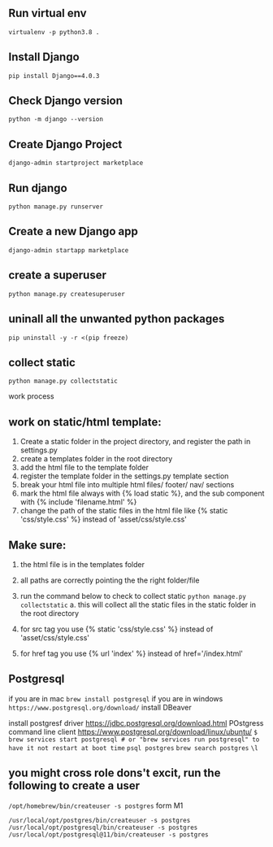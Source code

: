 ## Run virtual env
`virtualenv -p python3.8 .`
## Install Django
`pip install Django==4.0.3`
## Check Django version
 `python -m django --version`
## Create Django Project
 `django-admin startproject marketplace`
## Run django 
`python manage.py runserver`
## Create a new Django app
`django-admin startapp marketplace`
## create a superuser
`python manage.py createsuperuser` 
## uninall all the unwanted python packages 
`pip uninstall -y -r <(pip freeze)`
## collect static
`python manage.py collectstatic`






work process
## work on static/html template:
1. Create a static folder in the project directory, and register the path in settings.py 
2. create a templates folder in the root directory
3. add the html file to the template folder
4. register the template folder in the settings.py template section 
5. break your html file into multiple html files/ footer/ nav/ sections
6. mark the html file always with {% load static %}, and the sub component with {% include 'filename.html' %} 
7. change the path of the static files in the html file like {% static 'css/style.css' %} instead of 'asset/css/style.css'
## Make sure:
1. the html file is in the templates folder
2. all paths are correctly pointing the  the right folder/file
3. run the command below to check to collect static
`python manage.py collectstatic`
 a. this will collect all the static files in the static folder in the root directory

4. for src tag you use {% static 'css/style.css' %} instead of 'asset/css/style.css'
5. for href tag you use {% url 'index' %} instead of href='/index.html'

## Postgresql
if you are in mac
`brew install postgresql`
if you are in windows
`https://www.postgresql.org/download/`
install DBeaver

install postgresf driver
https://jdbc.postgresql.org/download.html
POstgress command line client
https://www.postgresql.org/download/linux/ubuntu/
`$ brew services start postgresql # or "brew services run postgresql" to have it not restart at boot time`
`psql postgres`
`brew search postgres`
`\l`
## you might cross role dons't excit, run the following to create a user
`/opt/homebrew/bin/createuser -s postgres` form M1

`/usr/local/opt/postgres/bin/createuser -s postgres`
`/usr/local/opt/postgresql/bin/createuser -s postgres`
`/usr/local/opt/postgresql@11/bin/createuser -s postgres`

